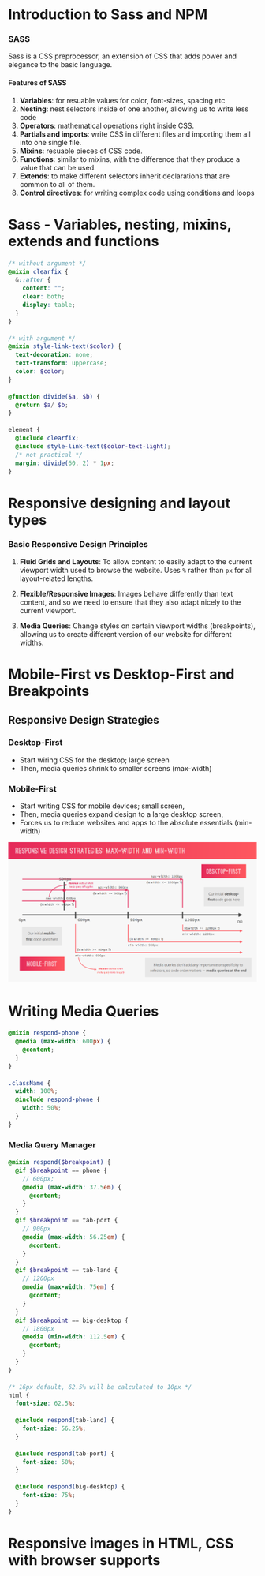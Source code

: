 # Introduction to Sass and NPM

### SASS

Sass is a CSS preprocessor, an extension of CSS that adds power and elegance to the basic language.

#### Features of SASS

1. **Variables**: for resuable values for color, font-sizes, spacing etc
2. **Nesting**: nest selectors inside of one another, allowing us to write less code
3. **Operators**: mathematical operations right inside CSS.
4. **Partials and imports**: write CSS in different files and importing them all into one single file.
5. **Mixins**: resuable pieces of CSS code.
6. **Functions**: similar to mixins, with the difference that they produce a value that can be used.
7. **Extends**: to make different selectors inherit declarations that are common to all of them.
8. **Control directives**: for writing complex code using conditions and loops

# Sass - Variables, nesting, mixins, extends and functions

```scss
/* without argument */
@mixin clearfix {
  &::after {
    content: "";
    clear: both;
    display: table;
  }
}

/* with argument */
@mixin style-link-text($color) {
  text-decoration: none;
  text-transform: uppercase;
  color: $color;
}

@function divide($a, $b) {
  @return $a/ $b;
}

element {
  @include clearfix;
  @include style-link-text($color-text-light);
  /* not practical */
  margin: divide(60, 2) * 1px;
}
```

# Responsive designing and layout types

### Basic Responsive Design Principles

1. **Fluid Grids and Layouts**: To allow content to easily adapt to the current viewport width used to browse the website. Uses `%` rather than `px` for all layout-related lengths.

2. **Flexible/Responsive Images**: Images behave differently than text content, and so we need to ensure that they also adapt nicely to the current viewport.
3. **Media Queries**: Change styles on certain viewport widths (breakpoints), allowing us to create different version of our website for different widths.

# Mobile-First vs Desktop-First and Breakpoints

## Responsive Design Strategies

### Desktop-First

- Start wiring CSS for the desktop; large screen
- Then, media queries shrink to smaller screens (max-width)

### Mobile-First

- Start writing CSS for mobile devices; small screen,
- Then, media queries expand design to a large desktop screen,
- Forces us to reduce websites and apps to the absolute essentials (min-width)

![responsive-strategies](./responsive-strategies.png)

# Writing Media Queries

```scss
@mixin respond-phone {
  @media (max-width: 600px) {
    @content;
  }
}

.className {
  width: 100%;
  @include respond-phone {
    width: 50%;
  }
}
```

### Media Query Manager

```scss
@mixin respond($breakpoint) {
  @if $breakpoint == phone {
    // 600px;
    @media (max-width: 37.5em) {
      @content;
    }
  }
  @if $breakpoint == tab-port {
    // 900px
    @media (max-width: 56.25em) {
      @content;
    }
  }
  @if $breakpoint == tab-land {
    // 1200px
    @media (max-width: 75em) {
      @content;
    }
  }
  @if $breakpoint == big-desktop {
    // 1800px
    @media (min-width: 112.5em) {
      @content;
    }
  }
}

/* 16px default, 62.5% will be calculated to 10px */
html {
  font-size: 62.5%;

  @include respond(tab-land) {
    font-size: 56.25%;
  }

  @include respond(tab-port) {
    font-size: 50%;
  }

  @include respond(big-desktop) {
    font-size: 75%;
  }
}
```

# Responsive images in HTML, CSS with browser supports
